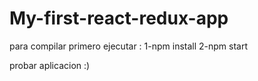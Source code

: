 # My-first-react-redux-app

para compilar primero ejecutar :
1-npm install 
2-npm start

probar aplicacion :)